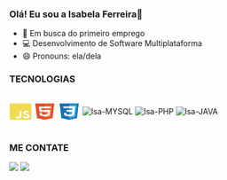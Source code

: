 ### Olá! Eu sou a Isabela Ferreira👋

- 🔭 Em busca do primeiro emprego
- 💻 Desenvolvimento de Software Multiplataforma
- 😄 Pronouns: ela/dela

<h3>TECNOLOGIAS</h3>
<div style="display: inline_block"><br>
  <img align="center" alt="Isa-Js" height="30" width="40" src="https://raw.githubusercontent.com/devicons/devicon/master/icons/javascript/javascript-plain.svg">
  <img align="center" alt="Isa-HTML" height="30" width="40" src="https://raw.githubusercontent.com/devicons/devicon/master/icons/html5/html5-original.svg">
  <img align="center" alt="Isa-CSS" height="30" width="40" src="https://raw.githubusercontent.com/devicons/devicon/master/icons/css3/css3-original.svg">
  <img align="center" alt="Isa-MYSQL" height="30" width="40" src="https://cdn.jsdelivr.net/gh/devicons/devicon/icons/mysql/mysql-original.svg">
  <img align="center" alt="Isa-PHP" height="30" width="40" src="https://cdn.jsdelivr.net/gh/devicons/devicon/icons/php/php-original.svg">
  <img align="center" alt="Isa-JAVA" height="30" width="40" src="https://cdn.jsdelivr.net/gh/devicons/devicon/icons/java/java-original.svg" />
          
          
</div>
<br> 
<h3>ME CONTATE</h3>
<div> 
  <a href = "mailto:isabelasferreira19@gmail.com"><img src="https://img.shields.io/badge/-Gmail-%23333?style=for-the-badge&logo=gmail&logoColor=white" target="_blank"></a>
  <a href="https://www.linkedin.com/in/isabela-ferreira-santos-a7a467240" target="_blank"><img src="https://img.shields.io/badge/-LinkedIn-%230077B5?style=for-the-badge&logo=linkedin&logoColor=white" target="_blank"></a> 
  
</div>
  
